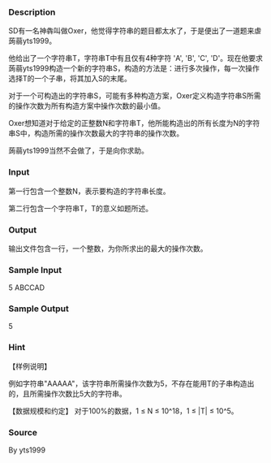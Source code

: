 
### Description
SD有一名神犇叫做Oxer，他觉得字符串的题目都太水了，于是便出了一道题来虐蒟蒻yts1999。

他给出了一个字符串T，字符串T中有且仅有4种字符 'A', 'B', 'C', 'D'。现在他要求蒟蒻yts1999构造一个新的字符串S，构造的方法是：进行多次操作，每一次操作选择T的一个子串，将其加入S的末尾。

对于一个可构造出的字符串S，可能有多种构造方案，Oxer定义构造字符串S所需的操作次数为所有构造方案中操作次数的最小值。

Oxer想知道对于给定的正整数N和字符串T，他所能构造出的所有长度为N的字符串S中，构造所需的操作次数最大的字符串的操作次数。

蒟蒻yts1999当然不会做了，于是向你求助。


### Input
第一行包含一个整数N，表示要构造的字符串长度。


第二行包含一个字符串T，T的意义如题所述。



### Output
输出文件包含一行，一个整数，为你所求出的最大的操作次数。




### Sample Input
5
ABCCAD
### Sample Output
5
### Hint
【样例说明】

例如字符串"AAAAA"，该字符串所需操作次数为5，不存在能用T的子串构造出的，且所需操作次数比5大的字符串。

【数据规模和约定】
对于100%的数据，1 ≤ N ≤ 10^18，1 ≤ |T| ≤ 10^5。

### Source
By yts1999